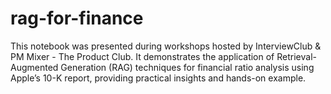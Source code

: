 # rag-for-finance
This notebook was presented during workshops hosted by InterviewClub &amp; PM Mixer - The Product Club. It demonstrates the application of Retrieval-Augmented Generation (RAG) techniques for financial ratio analysis using Apple’s 10-K report, providing practical insights and hands-on example.
